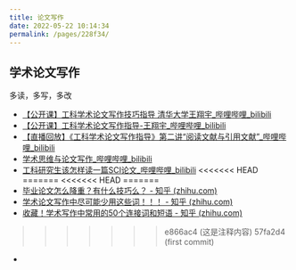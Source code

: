 ```yaml
---
title: 论文写作
date: 2022-05-22 10:14:34
permalink: /pages/228f34/
---
```

## 学术论文写作



多读，多写，多改



- [【公开课】工科学术论文写作技巧指导 清华大学王翔宇_哔哩哔哩_bilibili](https://www.bilibili.com/video/av88373814/)
- [【公开课】工科学术论文写作指导-王翔宇_哔哩哔哩_bilibili](https://www.bilibili.com/video/av90086456/)
- [【直播回放】《工科学术论文写作指导》第二讲“阅读文献与引用文献”_哔哩哔哩_bilibili](https://www.bilibili.com/video/BV1t7411A7bc/?spm_id_from=333.788.recommend_more_video.-1)
- [学术思维与论文写作_哔哩哔哩_bilibili](https://www.bilibili.com/video/BV1UE411573N/?spm_id_from=333.788.recommend_more_video.0)
- [工科研究生该怎样读一篇SCI论文_哔哩哔哩_bilibili](https://www.bilibili.com/video/BV14r4y1N7cF/?spm_id_from=333.788.recommend_more_video.10)
<<<<<<< HEAD
=======
<<<<<<< HEAD
=======
- [毕业论文怎么降重？有什么技巧么？ - 知乎 (zhihu.com)](https://www.zhihu.com/question/263528573)
- [学术论文写作中尽可能少用这些词！！！ - 知乎 (zhihu.com)](https://zhuanlan.zhihu.com/p/366243359)
- [收藏！学术写作中常用的50个连接词和短语 - 知乎 (zhihu.com)](https://zhuanlan.zhihu.com/p/92675478)
>>>>>>> e866ac4 (这是注释内容)
>>>>>>> 57fa2d4 (first commit)
- 

